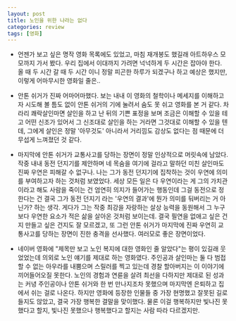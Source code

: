 ```yaml
---
layout: post
title: 노인을 위한 나라는 없다
categories: review
tags: [영화]
---
```


- 언젠가 보고 싶은 명작 영화 목록에도 있었고, 마침 재개봉도 했길래 아트하우스 모모까지 가서 봤다. 우리 집에서 이대까지 가려면 넉넉하게 두 시간은 잡아야 한다. 올 때 두 시간 갈 때 두 시간 이니 정말 피곤한 하루가 되겠구나 하고 예상은 했지만, 이렇게 어마무시한 영화일 줄은..

- 안톤 쉬거가 진짜 어마어마했다. 보는 내내 이 영화의 철학이나 메세지를 이해하고자 시도해 볼 틈도 없이 안톤 쉬거의 기에 눌려서 숨도 못 쉬고 영화를 본 거 같다. 차라리 쾌락살인마면 살인을 하고 난 뒤의 기쁜 표정을 보며 조금은 이해할 수 있을 테고 어떤 신조가 있어서 그 신조대로 살인을 하는 거라면 그것대로 이해할 수 있을 텐데, 그에게 살인은 정말 '아무것도' 아니라서 거리낌도 감상도 없다는 점 때문에 더 무섭게 느껴졌던 것 같다. 

- 마지막에 안톤 쉬거가 교통사고를 당하는 장면이 정말 인상적으로 머릿속에 남았다. 작중 내내 동전 던지기를 제안하며 네 목숨을 여기에 걸라고 말하던 미친 살인마도 진짜 우연은 피해갈 수 없구나. 나는 그가 동전 던지기에 집착하는 것이 우연에 의미를 부여하고자 하는 것처럼 보였었다. 세상 모든 일은 다 우연이라는 게 그의 가치관이라고 해도 사람을 죽이는 건 엄연히 의지가 들어가는 행동인데 그걸 동전으로 정한다는 건 결국 그가 동전 던지기 라는 '우연의 결과'에 뭔가 의미를 둬버리는 거 아닌가? 하는 생각. 게다가 그는 작중 최강을 자랑하는 살상 능력을 동원해서 그 누구보다 우연한 요소가 적은 삶을 살아온 것처럼 보이는데. 결국 필연을 없애고 싶은 건지 만들고 싶은 건지도 잘 모르겠고, 또 그런 안톤 쉬거가 마지막에 진짜 우연히 교통사고를 당하는 장면이 진한 충격을 선사했다. 여러모로 좋은 장면이었다.

- 네이버 영화에 "제목만 보고 노인 복지에 대한 영화인 줄 알았다"는 평이 있길래 웃었었는데 의외로 노인 얘기를 제대로 하는 영화였다. 주인공과 살인마는 둘 다 범접할 수 없는 아우라를 내뿜으며 스릴러를 찍고 있는데 경찰 할아버지는 이 이야기에 끼어들어오질 못한다. 노인의 경험과 연륜을 살려 최선을 다하지만 제대로 된 성과는 커녕 주인공이나 안톤 쉬거와 한 번 만나지조차 못했으며 마지막엔 은퇴하고 집에서 쉬는 걸로 나온다. 하지만 영화에 등장한 인물들 중 가장 현명했고 잘못된 길로 들지도 않았고, 결국 가장 행복한 결말을 맞이했다. 물론 이걸 행복하지만 빛나진 못했다고 할지, 빛나진 못했으나 행복했다고 할지는 사람 따라 다르겠지만.